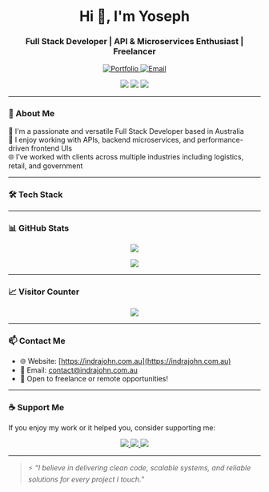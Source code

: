 <h1 align="center">Hi 👋, I'm Yoseph</h1>
<h3 align="center">Full Stack Developer | API & Microservices Enthusiast | Freelancer</h3>

<p align="center">
  <a href="https://indrajohn.com.au" target="_blank">
    <img src="https://img.shields.io/badge/Portfolio-Visit-blue?style=for-the-badge&logo=Google-Chrome" alt="Portfolio" />
  </a>
  <a href="mailto:contact@indrajohn.com.au">
    <img src="https://img.shields.io/badge/Email-Contact-red?style=for-the-badge&logo=gmail" alt="Email" />
  </a>
</p>

<p align="center">
  <img src="https://img.shields.io/github/followers/indrajohn?label=GitHub%20Followers&style=social" />
  <img src="https://img.shields.io/github/stars/indrajohn?label=GitHub%20Stars&style=social" />
  <img src="https://komarev.com/ghpvc/?username=indrajohn&label=Profile%20views&color=0e75b6&style=flat" />
</p>

---

### 💼 About Me

🔧 I'm a passionate and versatile Full Stack Developer based in Australia  
🧠 I enjoy working with APIs, backend microservices, and performance-driven frontend UIs  
🌐 I’ve worked with clients across multiple industries including logistics, retail, and government

---

### 🛠️ Tech Stack

<!-- Same tech stack section as before with icons -->
<!-- ... Keep previous stack with shields.io badges here ... -->

---

### 📊 GitHub Stats

<p align="center">
  <img src="https://github-readme-stats.vercel.app/api?username=indrajohn&show_icons=true&theme=radical" />
</p>
<p align="center">
  <img src="https://github-readme-stats.vercel.app/api/top-langs/?username=indrajohn&layout=compact&theme=radical" />
</p>

---

### 📈 Visitor Counter

<p align="center">
  <img src="https://profile-counter.glitch.me/indrajohn/count.svg" />
</p>

---

### 📫 Contact Me

- 🌐 Website: [https://indrajohn.com.au](https://indrajohn.com.au)
- 📧 Email: [contact@indrajohn.com.au](mailto:admin@indrajohn.com.au)
- 💼 Open to freelance or remote opportunities!

---

### ☕ Support Me

If you enjoy my work or it helped you, consider supporting me:

<p align="center">
  <a href="https://www.buymeacoffee.com/indrajohn" target="_blank">
    <img src="https://img.shields.io/badge/Buy Me a Coffee-FFDD00?style=for-the-badge&logo=buymeacoffee&logoColor=black" />
  </a>
  <a href="https://ko-fi.com/indrajohn" target="_blank">
    <img src="https://img.shields.io/badge/Ko--fi-29ABE0?style=for-the-badge&logo=ko-fi&logoColor=white" />
  </a>
  <a href="https://www.paypal.com/donate/?hosted_button_id=XXXXXXXXXXX" target="_blank">
    <img src="https://img.shields.io/badge/PayPal-Donate-00457C?style=for-the-badge&logo=paypal&logoColor=white" />
  </a>
</p>

---

> ⚡ _“I believe in delivering clean code, scalable systems, and reliable solutions for every project I touch.”_
